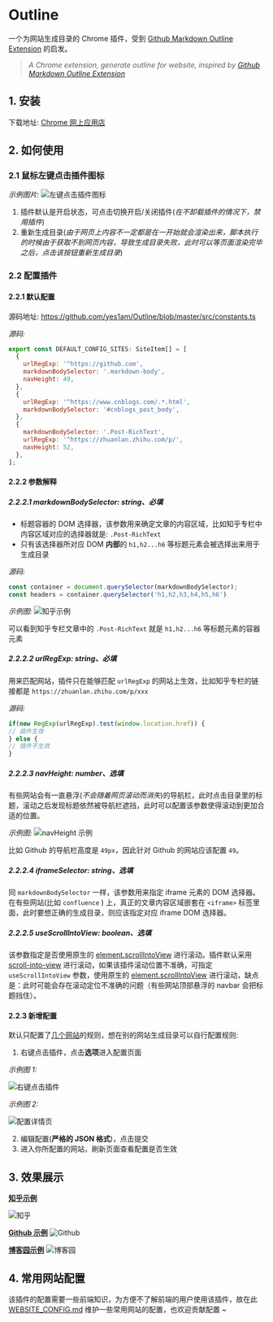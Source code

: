 # Outline

一个为网站生成目录的 Chrome 插件，受到 [Github Markdown Outline Extension](https://github.com/dbkaplun/github-markdown-outline-extension) 的启发。

> *A Chrome extension, generate outline for website, inspired by [Github Markdown Outline Extension](https://github.com/dbkaplun/github-markdown-outline-extension)*

## 1. 安装 
下载地址: [Chrome 网上应用店](https://chrome.google.com/webstore/detail/outline/hdnnkahjgbbebkfcmefalfmcfclakcdh?hl=zh-CN)

## 2. 如何使用

### 2.1 鼠标左键点击插件图标

*示例图片:*
![左键点击插件图标](https://raw.githubusercontent.com/yes1am/PicBed/master/img/20211226223822.png)

1. 插件默认是开启状态，可点击切换开启/关闭插件(*在不卸载插件的情况下，禁用插件*)
2. 重新生成目录(*由于网页上内容不一定都是在一开始就会渲染出来，脚本执行的时候由于获取不到网页内容，导致生成目录失败，此时可以等页面渲染完毕之后，点击该按钮重新生成目录*)


### 2.2 配置插件

#### 2.2.1 默认配置

源码地址: https://github.com/yes1am/Outline/blob/master/src/constants.ts

*源码:*
```js
export const DEFAULT_CONFIG_SITES: SiteItem[] = [
  {
    urlRegExp: '^https://github.com',
    markdownBodySelector: '.markdown-body',
    navHeight: 49,
  },
  {
    urlRegExp: '^https://www.cnblogs.com/.*.html',
    markdownBodySelector: '#cnblogs_post_body',
  },
  {
    markdownBodySelector: '.Post-RichText',
    urlRegExp: '^https://zhuanlan.zhihu.com/p/',
    navHeight: 52,
  },
];
```

#### 2.2.2 参数解释

##### 2.2.2.1 markdownBodySelector: string、必填

- 标题容器的 DOM 选择器，该参数用来确定文章的内容区域，比如知乎专栏中内容区域对应的选择器就是: `.Post-RichText`
- 只有该选择器所对应 DOM **内部**的 `h1,h2...h6` 等标题元素会被选择出来用于生成目录

*源码:*
```js
const container = document.querySelector(markdownBodySelector);
const headers = container.querySelector('h1,h2,h3,h4,h5,h6')
```

*示例图:*
![知乎示例](https://raw.githubusercontent.com/yes1am/PicBed/master/img/20211226230216.png)


可以看到知乎专栏文章中的 `.Post-RichText` 就是 `h1,h2...h6` 等标题元素的容器元素

##### 2.2.2.2 urlRegExp: string、必填

用来匹配网站，插件只在能够匹配 `urlRegExp` 的网站上生效，比如知乎专栏的链接都是 `https://zhuanlan.zhihu.com/p/xxx`

*源码:*
```js
if(new RegExp(urlRegExp).test(window.location.href)) {
// 插件生效
} else {
// 插件不生效
}
```

##### 2.2.2.3 navHeight: number、选填

有些网站会有一直悬浮(*不会随着网页滚动而消失*)的导航栏，此时点击目录里的标题，滚动之后发现标题依然被导航栏遮挡，此时可以配置该参数使得滚动到更加合适的位置。

*示例图:*
![navHeight 示例](https://raw.githubusercontent.com/yes1am/PicBed/master/img/20211226225748.png)

比如 Github 的导航栏高度是 `49px`，因此针对 Github 的网站应该配置 `49`。

##### 2.2.2.4 iframeSelector: string、选填

同 `markdownBodySelector` 一样，该参数用来指定 iframe 元素的 DOM 选择器。在有些网站(比如 `confluence` ) 上，真正的文章内容区域嵌套在 `<iframe>` 标签里面，此时要想正确的生成目录，则应该指定对应 iframe DOM 选择器。

##### 2.2.2.5 useScrollIntoView: boolean、选填

该参数指定是否使用原生的 [element.scrollIntoView](https://developer.mozilla.org/zh-CN/docs/Web/API/Element/scrollIntoView) 进行滚动。插件默认采用 [scroll-into-view](https://github.com/KoryNunn/scroll-into-view) 进行滚动，如果该插件滚动位置不准确，可指定 `useScrollIntoView` 参数，使用原生的 [element.scrollIntoView](https://developer.mozilla.org/zh-CN/docs/Web/API/Element/scrollIntoView) 进行滚动，缺点是：此时可能会存在滚动定位不准确的问题（有些网站顶部悬浮的 navbar 会把标题挡住）。

#### 2.2.3 新增配置

默认只配置了[几个网站](https://github.com/yes1am/Outline/blob/master/src/constants.ts)的规则，想在别的网站生成目录可以自行配置规则:

1. 右键点击插件，点击**选项**进入配置页面

*示例图 1:*  

![右键点击插件](https://raw.githubusercontent.com/yes1am/PicBed/master/img/20211226232142.png)

*示例图 2:*  

![配置详情页](https://raw.githubusercontent.com/yes1am/PicBed/master/img/20211226232311.png)

2. 编辑配置(**严格的 JSON 格式**)，点击提交
3. 进入你所配置的网站，刷新页面查看配置是否生效

## 3. 效果展示

**[知乎示例](https://zhuanlan.zhihu.com/p/41179053)**

![知乎](https://raw.githubusercontent.com/yes1am/PicBed/master/img/screely-1633247939964.png)

**[Github 示例](https://github.com/yes1am/logo-hub)**
![Github](https://raw.githubusercontent.com/yes1am/PicBed/master/img/screely-1633248093597.png)

**[博客园示例](https://www.cnblogs.com/rubylouvre/p/4783966.html)**
![博客园](https://raw.githubusercontent.com/yes1am/PicBed/master/img/screely-1633248543403.png)

## 4. 常用网站配置

该插件的配置需要一些前端知识，为方便不了解前端的用户使用该插件，故在此 [WEBSITE_CONFIG.md](./WEBSITE_CONFIG.md) 维护一些常用网站的配置，也欢迎贡献配置 ~